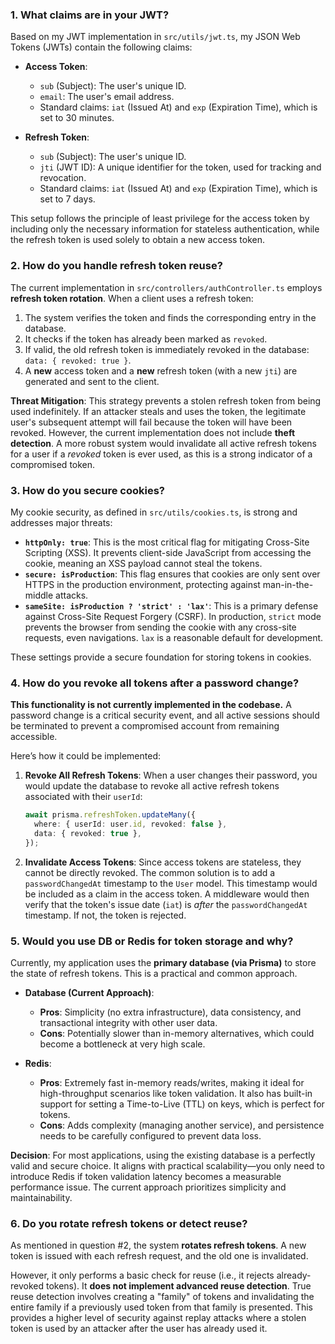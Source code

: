 ### 1. What claims are in your JWT?

Based on my JWT implementation in `src/utils/jwt.ts`, my JSON Web Tokens (JWTs) contain the following claims:

*   **Access Token**:
    *   `sub` (Subject): The user's unique ID.
    *   `email`: The user's email address.
    *   Standard claims: `iat` (Issued At) and `exp` (Expiration Time), which is set to 30 minutes.

*   **Refresh Token**:
    *   `sub` (Subject): The user's unique ID.
    *   `jti` (JWT ID): A unique identifier for the token, used for tracking and revocation.
    *   Standard claims: `iat` (Issued At) and `exp` (Expiration Time), which is set to 7 days.

This setup follows the principle of least privilege for the access token by including only the necessary information for stateless authentication, while the refresh token is used solely to obtain a new access token.

### 2. How do you handle refresh token reuse?

The current implementation in `src/controllers/authController.ts` employs **refresh token rotation**. When a client uses a refresh token:

1.  The system verifies the token and finds the corresponding entry in the database.
2.  It checks if the token has already been marked as `revoked`.
3.  If valid, the old refresh token is immediately revoked in the database: `data: { revoked: true }`.
4.  A **new** access token and a **new** refresh token (with a new `jti`) are generated and sent to the client.

**Threat Mitigation**:
This strategy prevents a stolen refresh token from being used indefinitely. If an attacker steals and uses the token, the legitimate user's subsequent attempt will fail because the token will have been revoked. However, the current implementation does not include **theft detection**. A more robust system would invalidate all active refresh tokens for a user if a *revoked* token is ever used, as this is a strong indicator of a compromised token.

### 3. How do you secure cookies?

My cookie security, as defined in `src/utils/cookies.ts`, is strong and addresses major threats:

*   **`httpOnly: true`**: This is the most critical flag for mitigating Cross-Site Scripting (XSS). It prevents client-side JavaScript from accessing the cookie, meaning an XSS payload cannot steal the tokens.
*   **`secure: isProduction`**: This flag ensures that cookies are only sent over HTTPS in the production environment, protecting against man-in-the-middle attacks.
*   **`sameSite: isProduction ? 'strict' : 'lax'`**: This is a primary defense against Cross-Site Request Forgery (CSRF). In production, `strict` mode prevents the browser from sending the cookie with any cross-site requests, even navigations. `lax` is a reasonable default for development.

These settings provide a secure foundation for storing tokens in cookies.

### 4. How do you revoke all tokens after a password change?

**This functionality is not currently implemented in the codebase.** A password change is a critical security event, and all active sessions should be terminated to prevent a compromised account from remaining accessible.

Here’s how it could be implemented:

1.  **Revoke All Refresh Tokens**: When a user changes their password, you would update the database to revoke all active refresh tokens associated with their `userId`:
    ```typescript
    await prisma.refreshToken.updateMany({
      where: { userId: user.id, revoked: false },
      data: { revoked: true },
    });
    ```
2.  **Invalidate Access Tokens**: Since access tokens are stateless, they cannot be directly revoked. The common solution is to add a `passwordChangedAt` timestamp to the `User` model. This timestamp would be included as a claim in the access token. A middleware would then verify that the token's issue date (`iat`) is *after* the `passwordChangedAt` timestamp. If not, the token is rejected.

### 5. Would you use DB or Redis for token storage and why?

Currently, my application uses the **primary database (via Prisma)** to store the state of refresh tokens. This is a practical and common approach.

*   **Database (Current Approach)**:
    *   **Pros**: Simplicity (no extra infrastructure), data consistency, and transactional integrity with other user data.
    *   **Cons**: Potentially slower than in-memory alternatives, which could become a bottleneck at very high scale.

*   **Redis**:
    *   **Pros**: Extremely fast in-memory reads/writes, making it ideal for high-throughput scenarios like token validation. It also has built-in support for setting a Time-to-Live (TTL) on keys, which is perfect for tokens.
    *   **Cons**: Adds complexity (managing another service), and persistence needs to be carefully configured to prevent data loss.

**Decision**: For most applications, using the existing database is a perfectly valid and secure choice. It aligns with practical scalability—you only need to introduce Redis if token validation latency becomes a measurable performance issue. The current approach prioritizes simplicity and maintainability.

### 6. Do you rotate refresh tokens or detect reuse?

As mentioned in question #2, the system **rotates refresh tokens**. A new token is issued with each refresh request, and the old one is invalidated.

However, it only performs a basic check for reuse (i.e., it rejects already-revoked tokens). It **does not implement advanced reuse detection**. True reuse detection involves creating a "family" of tokens and invalidating the entire family if a previously used token from that family is presented. This provides a higher level of security against replay attacks where a stolen token is used by an attacker after the user has already used it.
